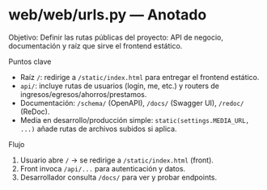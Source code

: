 # web/web/urls.py — Anotado

Objetivo: Definir las rutas públicas del proyecto: API de negocio, documentación y raíz que sirve el frontend estático.

Puntos clave

- Raíz `/`: redirige a `/static/index.html` para entregar el frontend estático.
- `api/`: incluye rutas de usuarios (login, me, etc.) y routers de ingresos/egresos/ahorros/prestamos.
- Documentación: `/schema/` (OpenAPI), `/docs/` (Swagger UI), `/redoc/` (ReDoc).
- Media en desarrollo/producción simple: `static(settings.MEDIA_URL, ...)` añade rutas de archivos subidos si aplica.

Flujo

1) Usuario abre `/` → se redirige a `/static/index.html` (front).
2) Front invoca `/api/...` para autenticación y datos.
3) Desarrollador consulta `/docs/` para ver y probar endpoints.

